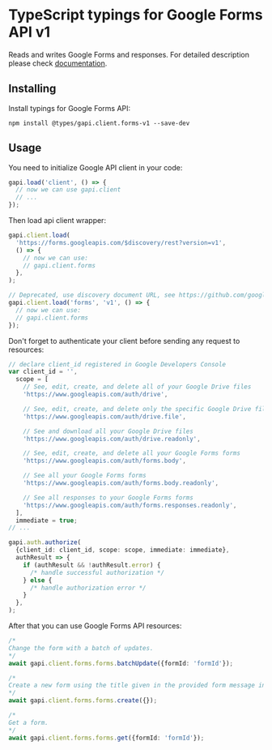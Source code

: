 # TypeScript typings for Google Forms API v1

Reads and writes Google Forms and responses.
For detailed description please check [documentation](https://developers.google.com/workspace/forms/api).

## Installing

Install typings for Google Forms API:

```
npm install @types/gapi.client.forms-v1 --save-dev
```

## Usage

You need to initialize Google API client in your code:

```typescript
gapi.load('client', () => {
  // now we can use gapi.client
  // ...
});
```

Then load api client wrapper:

```typescript
gapi.client.load(
  'https://forms.googleapis.com/$discovery/rest?version=v1',
  () => {
    // now we can use:
    // gapi.client.forms
  },
);
```

```typescript
// Deprecated, use discovery document URL, see https://github.com/google/google-api-javascript-client/blob/master/docs/reference.md#----gapiclientloadname----version----callback--
gapi.client.load('forms', 'v1', () => {
  // now we can use:
  // gapi.client.forms
});
```

Don't forget to authenticate your client before sending any request to resources:

```typescript
// declare client_id registered in Google Developers Console
var client_id = '',
  scope = [
    // See, edit, create, and delete all of your Google Drive files
    'https://www.googleapis.com/auth/drive',

    // See, edit, create, and delete only the specific Google Drive files you use with this app
    'https://www.googleapis.com/auth/drive.file',

    // See and download all your Google Drive files
    'https://www.googleapis.com/auth/drive.readonly',

    // See, edit, create, and delete all your Google Forms forms
    'https://www.googleapis.com/auth/forms.body',

    // See all your Google Forms forms
    'https://www.googleapis.com/auth/forms.body.readonly',

    // See all responses to your Google Forms forms
    'https://www.googleapis.com/auth/forms.responses.readonly',
  ],
  immediate = true;
// ...

gapi.auth.authorize(
  {client_id: client_id, scope: scope, immediate: immediate},
  authResult => {
    if (authResult && !authResult.error) {
      /* handle successful authorization */
    } else {
      /* handle authorization error */
    }
  },
);
```

After that you can use Google Forms API resources: <!-- TODO: make this work for multiple namespaces -->

```typescript
/*
Change the form with a batch of updates.
*/
await gapi.client.forms.forms.batchUpdate({formId: 'formId'});

/*
Create a new form using the title given in the provided form message in the request. *Important:* Only the form.info.title and form.info.document_title fields are copied to the new form. All other fields including the form description, items and settings are disallowed. To create a new form and add items, you must first call forms.create to create an empty form with a title and (optional) document title, and then call forms.update to add the items.
*/
await gapi.client.forms.forms.create({});

/*
Get a form.
*/
await gapi.client.forms.forms.get({formId: 'formId'});
```

